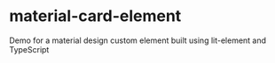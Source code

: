 # material-card-element
Demo for a material design custom element built using lit-element and TypeScript
